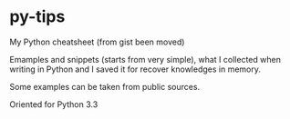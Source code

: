 py-tips
=======

My Python cheatsheet (from gist been moved)

Emamples and snippets (starts from very simple), what I collected when writing in Python and I saved it for recover knowledges in memory.

Some examples can be taken from public sources.

Oriented for Python 3.3
